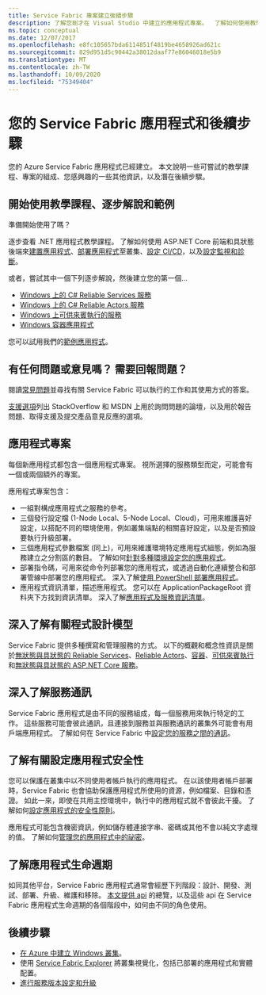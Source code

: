 ```yaml
---
title: Service Fabric 專案建立後續步驟
description: 了解您剛才在 Visual Studio 中建立的應用程式專案。  了解如何使用教學課程建置服務，並深入了解為 Service Fabric 開發服務。
ms.topic: conceptual
ms.date: 12/07/2017
ms.openlocfilehash: e8fc105657bda6114851f4819be4658926ad621c
ms.sourcegitcommit: 829d951d5c90442a38012daaf77e86046018e5b9
ms.translationtype: MT
ms.contentlocale: zh-TW
ms.lasthandoff: 10/09/2020
ms.locfileid: "75349404"
---
```

# <a name="your-service-fabric-application-and-next-steps"></a>您的 Service Fabric 應用程式和後續步驟
您的 Azure Service Fabric 應用程式已經建立。 本文說明一些可嘗試的教學課程、專案的組成、您感興趣的一些其他資訊，以及潛在後續步驟。

## <a name="get-started-with-tutorials-walk-throughs-and-samples"></a>開始使用教學課程、逐步解說和範例
準備開始使用了嗎？  

逐步查看 .NET 應用程式教學課程。 了解如何使用 ASP.NET Core 前端和具狀態後端來[建置應用程式](service-fabric-tutorial-create-dotnet-app.md)、[部署應用程式](service-fabric-tutorial-deploy-app-to-party-cluster.md)至叢集、[設定 CI/CD](service-fabric-tutorial-deploy-app-with-cicd-vsts.md)，以及[設定監視和診斷](service-fabric-tutorial-monitoring-aspnet.md)。

或者，嘗試其中一個下列逐步解說，然後建立您的第一個...
- [Windows 上的 C# Reliable Services 服務](service-fabric-reliable-services-quick-start.md) 
- [Windows 上的 C# Reliable Actors 服務](service-fabric-reliable-actors-get-started.md) 
- [Windows 上可供來賓執行的服務](quickstart-guest-app.md) 
- [Windows 容器應用程式](service-fabric-get-started-containers.md) 

您可以試用我們的[範例應用程式](https://aka.ms/servicefabricsamples)。

## <a name="have-questions-or-feedback--need-to-report-an-issue"></a>有任何問題或意見嗎？  需要回報問題？
閱讀[常見問題](service-fabric-common-questions.md)並尋找有關 Service Fabric 可以執行的工作和其使用方式的答案。

[支援選項](service-fabric-support.md)列出 StackOverflow 和 MSDN 上用於詢問問題的論壇，以及用於報告問題、取得支援及提交產品意見反應的選項。

## <a name="the-application-project"></a>應用程式專案
每個新應用程式都包含一個應用程式專案。 視所選擇的服務類型而定，可能會有一個或兩個額外的專案。

應用程式專案包含：

* 一組對構成應用程式之服務的參考。
* 三個發行設定檔 (1-Node Local、5-Node Local、Cloud)，可用來維護喜好設定，以搭配不同的環境使用，例如叢集端點的相關喜好設定，以及是否預設要執行升級部署。
* 三個應用程式參數檔案 (同上)，可用來維護環境特定應用程式組態，例如為服務建立之分割區的數目。 了解如何[針對多種環境設定您的應用程式](service-fabric-manage-multiple-environment-app-configuration.md)。
* 部署指令碼，可用來從命令列部署您的應用程式，或透過自動化連續整合和部署管線中部署您的應用程式。 深入了解[使用 PowerShell 部署應用程式](service-fabric-deploy-remove-applications.md)。
* 應用程式資訊清單，描述應用程式。 您可以在 ApplicationPackageRoot 資料夾下方找到資訊清單。 深入了解[應用程式及服務資訊清單](service-fabric-application-model.md)。



## <a name="learn-more-about-the-programming-models"></a>深入了解有關程式設計模型
Service Fabric 提供多種撰寫和管理服務的方式。  以下的概觀和概念性資訊是關於[無狀態與具狀態的 Reliable Services](service-fabric-reliable-services-introduction.md)、[Reliable Actors](service-fabric-reliable-actors-introduction.md)、[容器](service-fabric-containers-overview.md)、[可供來賓執行](service-fabric-guest-executables-introduction.md)和[無狀態與具狀態的 ASP.NET Core 服務](service-fabric-reliable-services-communication-aspnetcore.md)。

## <a name="learn-about-service-communication"></a>深入了解服務通訊
Service Fabric 應用程式是由不同的服務組成，每一個服務用來執行特定的工作。 這些服務可能會彼此通訊，且連接到服務並與服務通訊的叢集外可能會有用戶端應用程式。 了解如何在 Service Fabric 中[設定您的服務之間的通訊](service-fabric-connect-and-communicate-with-services.md)。 

## <a name="learn-about-configuring-application-security"></a>了解有關設定應用程式安全性
您可以保護在叢集中以不同使用者帳戶執行的應用程式。 在以該使用者帳戶部署時，Service Fabric 也會協助保護應用程式所使用的資源，例如檔案、目錄和憑證。 如此一來，即使在共用主控環境中，執行中的應用程式就不會彼此干擾。  了解如何[設定應用程式的安全性原則](service-fabric-application-runas-security.md)。

應用程式可能包含機密資訊，例如儲存體連接字串、密碼或其他不會以純文字處理的值。 了解如何[管理您的應用程式中的祕密](service-fabric-application-secret-management.md)。

## <a name="learn-about-the-application-lifecycle"></a>了解應用程式生命週期
如同其他平台，Service Fabric 應用程式通常會經歷下列階段：設計、開發、測試、部署、升級、維護和移除。 [本文提供 api](service-fabric-application-lifecycle.md) 的總覽，以及這些 api 在 Service Fabric 應用程式生命週期的各個階段中，如何由不同的角色使用。

## <a name="next-steps"></a>後續步驟
- [在 Azure 中建立 Windows 叢集](service-fabric-tutorial-create-vnet-and-windows-cluster.md)。
- 使用 [Service Fabric Explorer](service-fabric-visualizing-your-cluster.md) 將叢集視覺化，包括已部署的應用程式和實體配置。
- [進行服務版本設定和升級](service-fabric-application-upgrade-tutorial.md)


